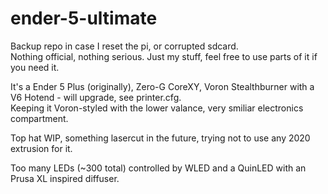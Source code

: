 # ender-5-ultimate

Backup repo in case I reset the pi, or corrupted sdcard.  
Nothing official, nothing serious. Just my stuff, feel free to use parts of it if you need it.

It's a Ender 5 Plus (originally), Zero-G CoreXY, Voron Stealthburner with a V6 Hotend - will upgrade, see printer.cfg.  
Keeping it Voron-styled with the lower valance, very smiliar electronics compartment.

Top hat WIP, something lasercut in the future, trying not to use any 2020 extrusion for it.

Too many LEDs (~300 total) controlled by WLED and a QuinLED with an Prusa XL inspired diffuser.
